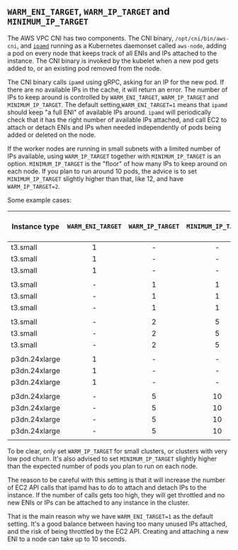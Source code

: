 ## `WARM_ENI_TARGET`, `WARM_IP_TARGET` and `MINIMUM_IP_TARGET` 

The AWS VPC CNI has two components. The CNI binary, `/opt/cni/bin/aws-cni`, and [`ipamd`](https://en.wikipedia.org/wiki/IP_address_management)
running as a Kubernetes daemonset called `aws-node`, adding a pod on every node that keeps track of all ENIs and IPs attached
to the instance. The CNI binary is invoked by the kubelet when a new pod gets added to, or an existing pod removed from the node.

The CNI binary calls `ipamd` using gRPC, asking for an IP for the new pod. If there are no available IPs in the cache, it will
return an error. The number of IPs to keep around is controlled by `WARM_ENI_TARGET`, `WARM_IP_TARGET` and `MINIMUM_IP_TARGET`.
The default setting,`WARM_ENI_TARGET=1` means that `ipamd` should keep "a full ENI" of available IPs around. `ipamd` will
periodically check that it has the right number of available IPs attached, and call EC2 to attach or detach ENIs and IPs when
needed independently of pods being added or deleted on the node.

If the worker nodes are running in small subnets with a limited number of IPs available, using `WARM_IP_TARGET` together with
`MINIMUM_IP_TARGET` is an option. `MINIMUM_IP_TARGET` is the "floor" of how many IPs to keep around on each node. If
you plan to run around 10 pods, the advice is to set `MINIMUM_IP_TARGET` slightly higher than that, like 12, and have
`WARM_IP_TARGET=2`.

Some example cases:

| Instance type | `WARM_ENI_TARGET` | `WARM_IP_TARGET` | `MINIMUM_IP_TARGET` | Pods | Attached  ENIs | Attached  Secondary IPs | Unused IPs | IPs per ENI |
|---------------|:-----------------:|:----------------:|:-------------------:|:----:|:--------------:|:-----------------------:|:----------:|:-----------:|
| t3.small      |         1         |         -        |          -          |   0  |        1       |            3            |      3     |      3      |
| t3.small      |         1         |         -        |          -          |   5  |        3       |            9            |      4     |    3,3,3    |
| t3.small      |         1         |         -        |          -          |   9  |        3       |            9            |      0     |    3,3,3    |
|               |                   |                  |                     |      |                |                         |            |             |
| t3.small      |         -         |         1        |          1          |   0  |        1       |            1            |      1     |      1      |
| t3.small      |         -         |         1        |          1          |   5  |        2       |            6            |      1     |     3,3     |
| t3.small      |         -         |         1        |          1          |   9  |        3       |            9            |      0     |    3,3,3    |
|               |                   |                  |                     |      |                |                         |            |             |
| t3.small      |         -         |         2        |          5          |   0  |        2       |            5            |      5     |     2,3     |
| t3.small      |         -         |         2        |          5          |   5  |        3       |            7            |      2     |    3,3,1    |
| t3.small      |         -         |         2        |          5          |   9  |        3       |            9            |      0     |    3,3,3    |
|               |                   |                  |                     |      |                |                         |            |             |
| p3dn.24xlarge |         1         |         -        |          -          |   0  |        1       |            49           |     49     |      49     |
| p3dn.24xlarge |         1         |         -        |          -          |   3  |        2       |            98           |     95     |    49,49    |
| p3dn.24xlarge |         1         |         -        |          -          |  95  |        3       |           147           |     52     |   49,49,49  |
|               |                   |                  |                     |      |                |                         |            |             |
| p3dn.24xlarge |         -         |         5        |         10          |   0  |        1       |            10           |     10     |      10     |
| p3dn.24xlarge |         -         |         5        |         10          |   7  |        1       |            12           |      5     |      12     |
| p3dn.24xlarge |         -         |         5        |         10          |  15  |        1       |            20           |      5     |      20     |
| p3dn.24xlarge |         -         |         5        |         10          |  45  |        2       |            50           |      5     |    49,1     |
|               |                   |                  |                     |      |                |                         |            |             |


To be clear, only set `WARM_IP_TARGET` for small clusters, or clusters with very low pod churn. It's also advised to set
`MINIMUM_IP_TARGET` slightly higher than the expected number of pods you plan to run on each node.

The reason to be careful with this setting is that it will increase the number of EC2 API calls that ipamd has to do
to attach and detach IPs to the instance. If the number of calls gets too high, they will get throttled and no new ENIs
or IPs can be attached to any instance in the cluster.

That is the main reason why we have `WARM_ENI_TARGET=1` as the default setting. It's a good balance between having too
many unused IPs attached, and the risk of being throttled by the EC2 API. Creating and attaching a new ENI to a node
can take up to 10 seconds.
